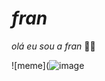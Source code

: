 # _fran_
_olá eu sou a fran_ 💅🏻

![meme](![image](https://github.com/user-attachments/assets/6b5501d3-9850-4367-8921-6ba0ad3576ad)

